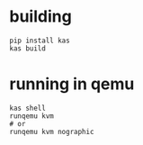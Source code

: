 # building

```shell
pip install kas
kas build
```

# running in qemu

```shell
kas shell
runqemu kvm
# or
runqemu kvm nographic 
```